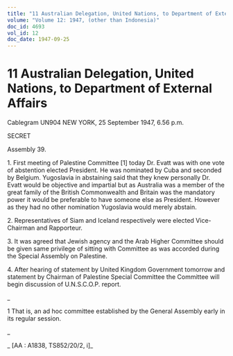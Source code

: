 ```yaml
---
title: "11 Australian Delegation, United Nations, to Department of External Affairs"
volume: "Volume 12: 1947, (other than Indonesia)"
doc_id: 4693
vol_id: 12
doc_date: 1947-09-25
---
```


# 11 Australian Delegation, United Nations, to Department of External Affairs

Cablegram UN904 NEW YORK, 25 September 1947, 6.56 p.m.

SECRET

Assembly 39.

1\. First meeting of Palestine Committee [1] today Dr. Evatt was with one vote of abstention elected President. He was nominated by Cuba and seconded by Belgium. Yugoslavia in abstaining said that they knew personally Dr. Evatt would be objective and impartial but as Australia was a member of the great family of the British Commonwealth and Britain was the mandatory power it would be preferable to have someone else as President. However as they had no other nomination Yugoslavia would merely abstain.

2\. Representatives of Siam and Iceland respectively were elected Vice-Chairman and Rapporteur.

3\. It was agreed that Jewish agency and the Arab Higher Committee should be given same privilege of sitting with Committee as was accorded during the Special Assembly on Palestine.

4\. After hearing of statement by United Kingdom Government tomorrow and statement by Chairman of Palestine Special Committee the Committee will begin discussion of U.N.S.C.O.P. report.

_

1 That is, an ad hoc committee established by the General Assembly early in its regular session.

_

_ [AA : A1838, TS852/20/2, i]_
